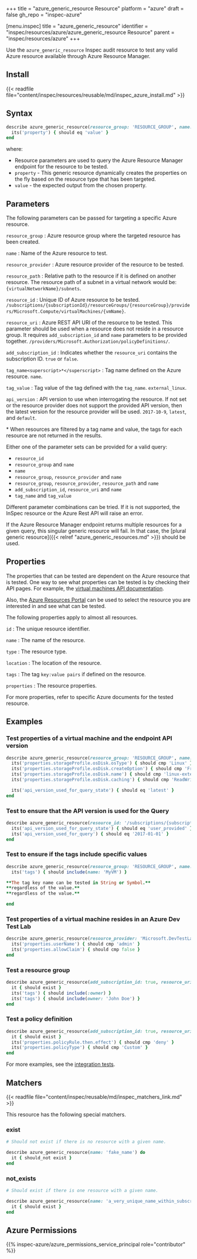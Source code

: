 +++
title = "azure_generic_resource Resource"
platform = "azure"
draft = false
gh_repo = "inspec-azure"

[menu.inspec]
title = "azure_generic_resource"
identifier = "inspec/resources/azure/azure_generic_resource Resource"
parent = "inspec/resources/azure"
+++

Use the `azure_generic_resource` Inspec audit resource to test any valid Azure resource available through Azure Resource Manager.

## Install

{{< readfile file="content/inspec/resources/reusable/md/inspec_azure_install.md" >}}

## Syntax

```ruby
describe azure_generic_resource(resource_group: 'RESOURCE_GROUP', name: 'NAME') do
  its('property') { should eq 'value' }
end
```

where:

- Resource parameters are used to query the Azure Resource Manager endpoint for the resource to be tested.
- `property` - This generic resource dynamically creates the properties on the fly based on the resource type that has been targeted.
- `value` - the expected output from the chosen property.

## Parameters

The following parameters can be passed for targeting a specific Azure resource.

`resource_group`
: Azure resource group where the targeted resource has been created.

`name`
: Name of the Azure resource to test.

`resource_provider`
: Azure resource provider of the resource to be tested.

`resource_path`
: Relative path to the resource if it is defined on another resource. The resource path of a subnet in a virtual network would be: `{virtualNetworkName}/subnets`.

`resource_id`
: Unique ID of Azure resource to be tested. `/subscriptions/{subscriptionId}/resourceGroups/{resourceGroup}/providers/Microsoft.Compute/virtualMachines/{vmName}`.

`resource_uri`
: Azure REST API URI of the resource to be tested. This parameter should be used when a resource does not reside in a resource group. It requires `add_subscription_id` and `name` parameters to be provided together. `/providers/Microsoft.Authorization/policyDefinitions/`.

`add_subscription_id`
: Indicates whether the `resource_uri` contains the subscription ID. `true` or `false`.

`tag_name<superscript>*</superscript>`
: Tag name defined on the Azure resource. `name`.

`tag_value`
: Tag value of the tag defined with the `tag_name`. `external_linux`.

`api_version`
: API version to use when interrogating the resource. If not set or the resource provider does not support the provided API version, then the latest version for the resource provider will be used. `2017-10-9`, `latest`, and `default`.

<superscript>*</superscript> When resources are filtered by a tag name and value, the tags for each resource are not returned in the results.

Either one of the parameter sets can be provided for a valid query:

- `resource_id`
- `resource_group` and `name`
- `name`
- `resource_group`, `resource_provider` and `name`
- `resource_group`, `resource_provider`, `resource_path` and `name`
- `add_subscription_id`, `resource_uri` and `name`
- `tag_name` and `tag_value`

Different parameter combinations can be tried. If it is not supported, the InSpec resource or the Azure Rest API will raise an error.

If the Azure Resource Manager endpoint returns multiple resources for a given query, this singular generic resource will fail. In that case, the [plural generic resource]({{< relref "azure_generic_resources.md" >}}) should be used.

## Properties

The properties that can be tested are dependent on the Azure resource that is tested. One way to see what properties can be tested is by checking their API pages. For example, the [virtual machines API documentation](https://docs.microsoft.com/en-us/rest/api/compute/virtualmachines/get).

Also, the [Azure Resources Portal](https://resources.azure.com) can be used to select the resource you are interested in and see what can be tested.

The following properties apply to almost all resources.

`id`
: The unique resource identifier.

`name`
: The name of the resource.

`type`
: The resource type.

`location`
: The location of the resource.

`tags`
: The tag `key:value pairs` if defined on the resource.

`properties`
: The resource properties.

For more properties, refer to specific Azure documents for the tested resource.

## Examples

### Test properties of a virtual machine and the endpoint API version

```ruby
describe azure_generic_resource(resource_group: 'RESOURCE_GROUP', name: 'NAME') do
  its('properties.storageProfile.osDisk.osType') { should cmp 'Linux' }
  its('properties.storageProfile.osDisk.createOption') { should cmp 'FromImage' }
  its('properties.storageProfile.osDisk.name') { should cmp 'linux-external-osdisk' }
  its('properties.storageProfile.osDisk.caching') { should cmp 'ReadWrite' }

  its('api_version_used_for_query_state') { should eq 'latest' }
end
```

### Test to ensure that the API version is used for the Query

```ruby
describe azure_generic_resource(resource_id: '/subscriptions/{subscriptionId}/resourceGroups/{resourceGroup}/providers/Microsoft.Compute/virtualMachines/{vmName}', api_version: '2017-01-01') do
  its('api_version_used_for_query_state') { should eq 'user_provided' }
  its('api_version_used_for_query') { should eq '2017-01-01' }
end
```

### Test to ensure if the tags include specific values

```ruby
describe azure_generic_resource(resource_group: 'RESOURCE_GROUP', name: 'NAME') do
  its('tags') { should include(name: 'MyVM') }

**The tag key name can be tested in String or Symbol.**
**regardless of the value.**
**regardless of the value.**

end
```

### Test properties of a virtual machine resides in an Azure Dev Test Lab

```ruby
describe azure_generic_resource(resource_provider: 'Microsoft.DevTestLab/labs', resource_path: '{labName}/virtualmachines', resource_group: 'RESOURCE_GROUP', name: 'NAME') do
  its('properties.userName') { should cmp 'admin' }
  its('properties.allowClaim') { should cmp false }
end
```

### Test a resource group

```ruby
describe azure_generic_resource(add_subscription_id: true, resource_uri: '/resourcegroups/', name: 'RESOURCE_GROUP') do
  it { should exist }
  its('tags') { should include(:owner) }
  its('tags') { should include(owner: 'John Doe') }
end
```

### Test a policy definition

```ruby
describe azure_generic_resource(add_subscription_id: true, resource_uri: 'providers/Microsoft.Authorization/policyDefinitions', name: 'POLICY') do
  it { should exist }
  its('properties.policyRule.then.effect') { should cmp 'deny' }
  its('properties.policyType') { should cmp 'Custom' }
end
```

For more examples, see the [integration tests](https://github.com/inspec/inspec-azure/blob/main/test/integration/verify/controls/azure_generic_resource.rb).

## Matchers

{{< readfile file="content/inspec/reusable/md/inspec_matchers_link.md" >}}

This resource has the following special matchers.

### exist

```ruby
# Should not exist if there is no resource with a given name.

describe azure_generic_resource(name: 'fake_name') do
  it { should_not exist }
end
```

### not_exists

```ruby
# Should exist if there is one resource with a given name.

describe azure_generic_resource(name: 'a_very_unique_name_within_subscription') do
  it { should exist }
end
```

## Azure Permissions

{{% inspec-azure/azure_permissions_service_principal role="contributor" %}}
